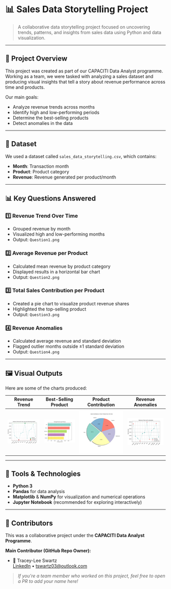 # 📊 Sales Data Storytelling Project

> A collaborative data storytelling project focused on uncovering trends, patterns, and insights from sales data using Python and data visualization.

---

## 🧠 Project Overview

This project was created as part of our CAPACITI Data Analyst programme. Working as a team, we were tasked with analyzing a sales dataset and producing visual insights that tell a story about revenue performance across time and products.

Our main goals:
- Analyze revenue trends across months
- Identify high and low-performing periods
- Determine the best-selling products
- Detect anomalies in the data

---

## 📁 Dataset

We used a dataset called `sales_data_storytelling.csv`, which contains:
- **Month**: Transaction month
- **Product**: Product category
- **Revenue**: Revenue generated per product/month

---

## 📊 Key Questions Answered

### 1️⃣ Revenue Trend Over Time
- Grouped revenue by month
- Visualized high and low-performing months
- Output: `Question1.png`

### 2️⃣ Average Revenue per Product
- Calculated mean revenue by product category
- Displayed results in a horizontal bar chart
- Output: `Question2.png`

### 3️⃣ Total Sales Contribution per Product
- Created a pie chart to visualize product revenue shares
- Highlighted the top-selling product
- Output: `Question3.png`

### 4️⃣ Revenue Anomalies
- Calculated average revenue and standard deviation
- Flagged outlier months outside ±1 standard deviation
- Output: `Question4.png`

---

## 🖼️ Visual Outputs

Here are some of the charts produced:

| Revenue Trend | Best-Selling Product | Product Contribution | Revenue Anomalies |
|---------------|----------------------|----------------------|-------------------|
| ![Q1](./Question1.png) | ![Q2](./Question2.png) | ![Q3](./Question3.png) | ![Q4](./Question4.png) |

---

## 🧰 Tools & Technologies

- **Python 3**
- **Pandas** for data analysis
- **Matplotlib** & **NumPy** for visualization and numerical operations
- **Jupyter Notebook** (recommended for exploring interactively)

---

## 👥 Contributors

This was a collaborative project under the **CAPACITI Data Analyst Programme**.

**Main Contributor (GitHub Repo Owner):**
- 🧑 Tracey-Lee Swartz  
  [LinkedIn](https://www.linkedin.com/in/tracey-lee-swartz/) • tswartz03@outlook.com

> *If you're a team member who worked on this project, feel free to open a PR to add your name here!*

